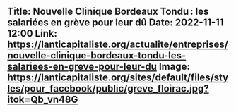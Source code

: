 Title: Nouvelle Clinique Bordeaux Tondu : les salariées en grève pour leur dû
Date: 2022-11-11 12:00
Link: https://lanticapitaliste.org/actualite/entreprises/nouvelle-clinique-bordeaux-tondu-les-salariees-en-greve-pour-leur-du
Image: https://lanticapitaliste.org/sites/default/files/styles/pour_facebook/public/greve_floirac.jpg?itok=Qb_vn48G
---
